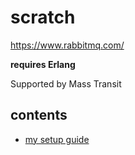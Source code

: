 # scratch
https://www.rabbitmq.com/

**requires Erlang**

Supported by Mass Transit

## contents
- [my setup guide](setup.md)
